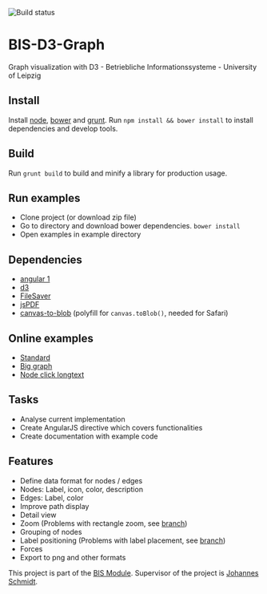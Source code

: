 ![Build status](https://travis-ci.org/k4l4m/BIS-D3-Graph.svg?branch=master)

# BIS-D3-Graph
Graph visualization with D3 - Betriebliche Informationssysteme - University of Leipzig

## Install
Install [node](https://nodejs.org/en/), [bower](http://bower.io) and [grunt](http://gruntjs.com/getting-started).
Run `npm install && bower install` to install dependencies and develop tools. 

## Build
Run `grunt build` to build and minify a library for production usage.

## Run examples
- Clone project (or download zip file)
- Go to directory and download bower dependencies. `bower install`
- Open examples in example directory

## Dependencies
- [angular 1](https://github.com/angular/angular.js)
- [d3](https://github.com/d3/d3)
- [FileSaver](https://github.com/eligrey/FileSaver.js/)
- [jsPDF](https://github.com/MrRio/jsPDF)
- [canvas-to-blob](https://github.com/blueimp/JavaScript-Canvas-to-Blob) (polyfill for `canvas.toBlob()`, needed for Safari)

## Online examples
- [Standard](http://k4l4m.github.io/BIS-D3-Graph/examples/index.html)
- [Big graph](http://k4l4m.github.io/BIS-D3-Graph/examples/big-graph.html)
- [Node click longtext](http://k4l4m.github.io/BIS-D3-Graph/examples/node-click-longtext.html)

## Tasks
- Analyse current implementation
- Create AngularJS directive which covers functionalities
- Create documentation with example code

## Features
- Define data format for nodes / edges
 - Nodes: Label, icon, color, description
 - Edges: Label, color
- Improve path display
- Detail view
- Zoom (Problems with rectangle zoom, see [branch](https://github.com/k4l4m/BIS-D3-Graph/tree/rectangle-zoom))
- Grouping of nodes
- Label positioning (Problems with label placement, see [branch](https://github.com/k4l4m/BIS-D3-Graph/tree/labelPlacement))
- Forces
- Export to png and other formats

This project is part of the [BIS Module](http://bis.informatik.uni-leipzig.de/de/Lehre/16/SS/BIS?v=4uk). Supervisor of the project is [Johannes Schmidt](http://bis.informatik.uni-leipzig.de/JohannesSchmidt).
